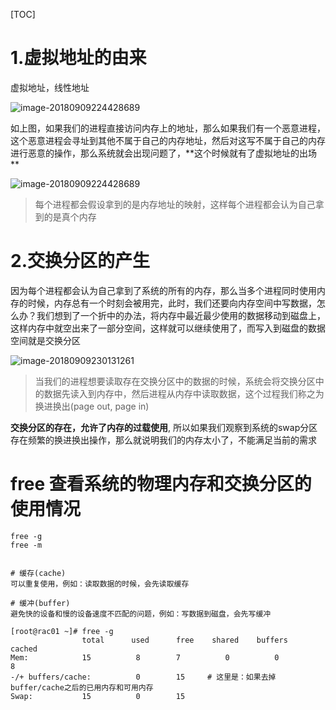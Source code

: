

[TOC]





# 1.虚拟地址的由来

虚拟地址，线性地址

![image-20180909224428689](/Users/chenyansong/Documents/note/images/linux/filesystem/vaddr.png)

如上图，如果我们的进程直接访问内存上的地址，那么如果我们有一个恶意进程，这个恶意进程会寻址到其他不属于自己的内存地址，然后对这写不属于自己的内存进行恶意的操作，那么系统就会出现问题了，**这个时候就有了虚拟地址的出场	**



![image-20180909224428689](/Users/chenyansong/Documents/note/images/linux/filesystem/vaddr2.png)



> 每个进程都会假设拿到的是内存地址的映射，这样每个进程都会认为自己拿到的是真个内存



# 2.交换分区的产生

因为每个进程都会认为自己拿到了系统的所有的内存，那么当多个进程同时使用内存的时候，内存总有一个时刻会被用完，此时，我们还要向内存空间中写数据，怎么办？我们想到了一个折中的办法，将内存中最近最少使用的数据移动到磁盘上，这样内存中就空出来了一部分空间，这样就可以继续使用了，而写入到磁盘的数据空间就是交换分区

![image-20180909230131261](/Users/chenyansong/Documents/note/images/linux/filesystem/vaddr3.png)

> 当我们的进程想要读取存在交换分区中的数据的时候，系统会将交换分区中的数据先读入到内存中，然后进程从内存中读取数据，这个过程我们称之为换进换出(page out, page in)



**交换分区的存在，允许了内存的过载使用**, 所以如果我们观察到系统的swap分区存在频繁的换进换出操作，那么就说明我们的内存太小了，不能满足当前的需求



# free 查看系统的物理内存和交换分区的使用情况



```
free -g
free -m


# 缓存(cache) 
可以重复使用，例如：读取数据的时候，会先读取缓存

# 缓冲(buffer)
避免快的设备和慢的设备速度不匹配的问题，例如：写数据到磁盘，会先写缓冲

[root@rac01 ~]# free -g
            	total      used      free    shared    buffers    cached
Mem:            15          8        7          0          0          8
-/+ buffers/cache:          0        15		# 这里是：如果去掉buffer/cache之后的已用内存和可用内存
Swap:           15          0        15

```



